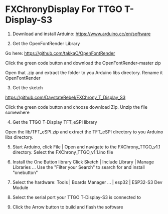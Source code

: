 # FXChronyDisplay For TTGO T-Display-S3

1. Download and install Arduino:
https://www.arduino.cc/en/software

2. Get the OpenFontRender Library

Go here: https://github.com/takkaO/OpenFontRender

Click the green code button and download the OpenFontRender-master zip

Open that .zip and extract the folder to you Arduino libs directory. Rename it OpenFontRender

3. Get the sketch

https://github.com/DaystateRebel/FXChrony_T_Display_S3 

Click the green code button and choose download Zip. Unzip the file somewhere

4. Get the TTGO T-Display TFT_eSPI library 

Open the lib/TFT_eSPI.zip and extract the TFT_eSPI directory to you Arduino libs directory.

5. Start Arduino, click File | Open and navigate to the FXChrony_TTGO_v1.1 directory. 
Select the FXChrony_TTGO_v1.1.ino file

6. Install the One Button library
Click Sketch | Include Library | Manage Libraries ...
Use the "Filter your Search" to search for and install "onebutton"

7. Select the hardware: Tools | Boards Manager ... | esp32 | ESP32-S3 Dev Module

8. Select the serial port your TTGO T-Display-S3 is connected to

9. Click the Arrow button to build and flash the software
